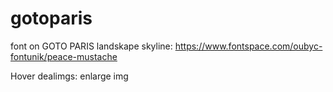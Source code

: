# gotoparis
font on GOTO PARIS landskape skyline: https://www.fontspace.com/oubyc-fontunik/peace-mustache

Hover dealimgs: enlarge img



